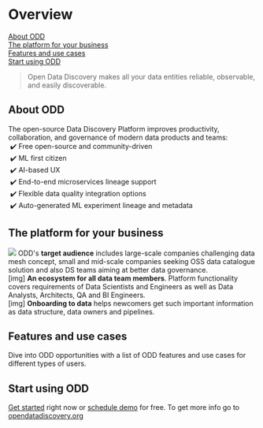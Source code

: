 # Overview
[About ODD](#about-odd) \
[The platform for your business](#the-platform-for-your-business) \
[Features and use cases](#features-and-use-cases) \
[Start using ODD](#start-using-odd)
> Open Data Discovery makes all your data entities reliable, observable, and easily discoverable.
## About ODD
The open-source Data Discovery Platform improves productivity, collaboration, and governance of modern data products and teams: \
 ✔️ Free open-source and community-driven \
 ✔️ ML first citizen \
 ✔️ AI-based UX \
 ✔️ End-to-end microservices lineage support \
 ✔️ Flexible data quality integration options \
 ✔️ Auto-generated ML experiment lineage and metadata

## The platform for your business
![](../.gitbook/img/audience.png) ODD's **target audience** includes large-scale 
companies challenging data mesh concept,
small and mid-scale companies seeking 
OSS data catalogue solution and also
DS teams
aiming at better data governance. \
[img] **An ecosystem for all data team members**. Platform functionality covers requirements of Data Scientists and Engineers as well as Data Analysts, Architects, QA and BI Engineers. \
[img] **Onboarding to data** helps newcomers get such important information as data structure, data owners and pipelines.

## Features and use cases 
Dive into ODD opportunities with a list of ODD features and use cases for different types of users.
## Start using ODD
[Get started](https://github.com/opendatadiscovery/odd-platform/blob/main/docker/README.md) right now or [schedule demo](https://calendly.com/germanosin/opendatadiscovery-demo?month=2022-01) for free. To get more info go to [opendatadiscovery.org](https://opendatadiscovery.org/)


<!---
ODD's **target audience** includes large-scale companies challenging data mesh concept,
small and mid-scale companies seeking OSS data catalogue solution and also
DS teams aiming at better data governance. \
Roles \
With the Platform you will be able to:
-->
